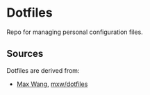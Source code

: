 # Dotfiles

Repo for managing personal configuration files.

## Sources

Dotfiles are derived from:

- [Max Wang](https://github.com/mxw), [mxw/dotfiles](https://github.com/mxw/dotfiles)
